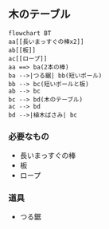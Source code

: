 ## 木のテーブル
```mermaid
flowchart BT
aa[[長いまっすぐの棒x2]]
ab[[板]]
ac[[ロープ]]
aa ==> ba(2本の棒)
ba -->|つる鋸| bb(短いポール)
bb --> bc(短いポールと板)
ab --> bc
bc --> bd(木のテーブル)
ac --> bd
bd -->|植木ばさみ| bc
```
### 必要なもの
* 長いまっすぐの棒
* 板
* ロープ
### 道具
* つる鋸
